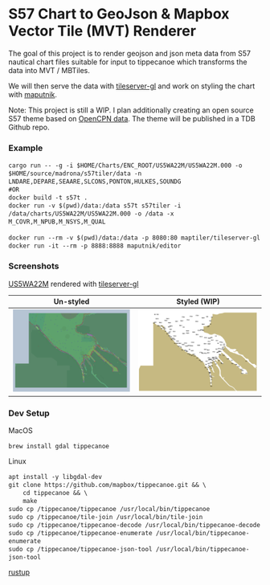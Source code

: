 # S57 Chart to GeoJson & Mapbox Vector Tile (MVT) Renderer

The goal of this project is to render geojson and json meta data from S57 nautical chart files suitable for input to 
tippecanoe which transforms the data into MVT / MBTiles.

We will then serve the data with [tileserver-gl](https://github.com/maptiler/tileserver-gl) and work on styling the chart
with [maputnik](https://github.com/maputnik/editor/wiki).

Note: This project is still a WIP. I plan additionally creating an open source S57 theme based on 
[OpenCPN data](https://raw.githubusercontent.com/OpenCPN/OpenCPN/master/data/s57data/chartsymbols.xml). The theme will
be published in a TDB Github repo.

### Example

```shell script
cargo run -- -g -i $HOME/Charts/ENC_ROOT/US5WA22M/US5WA22M.000 -o $HOME/source/madrona/s57tiler/data -n LNDARE,DEPARE,SEAARE,SLCONS,PONTON,HULKES,SOUNDG
#OR
docker build -t s57t .
docker run -v $(pwd)/data:/data s57t s57tiler -i /data/charts/US5WA22M/US5WA22M.000 -o /data -x M_COVR,M_NPUB,M_NSYS,M_QUAL

docker run --rm -v $(pwd)/data:/data -p 8080:80 maptiler/tileserver-gl
docker run -it --rm -p 8888:8888 maputnik/editor
```

### Screenshots
[US5WA22M](https://charts.noaa.gov/ENCs/ENCsIndv.shtml) rendered with [tileserver-gl](https://github.com/maptiler/tileserver-gl)

|Un-styled|Styled (WIP)|
|---------|------------|
|![Screenshot](./screenshots/US5WA22M_data.png)|![Screenshot](./screenshots/US5WA22M.png)|
 

###  Dev Setup

MacOS
```shell script
brew install gdal tippecanoe
```

Linux
```shell script
apt install -y libgdal-dev
git clone https://github.com/mapbox/tippecanoe.git && \
    cd tippecanoe && \
    make
sudo cp /tippecanoe/tippecanoe /usr/local/bin/tippecanoe
sudo cp /tippecanoe/tile-join /usr/local/bin/tile-join
sudo cp /tippecanoe/tippecanoe-decode /usr/local/bin/tippecanoe-decode
sudo cp /tippecanoe/tippecanoe-enumerate /usr/local/bin/tippecanoe-enumerate
sudo cp /tippecanoe/tippecanoe-json-tool /usr/local/bin/tippecanoe-json-tool
```

[rustup](https://rustup.rs/)

